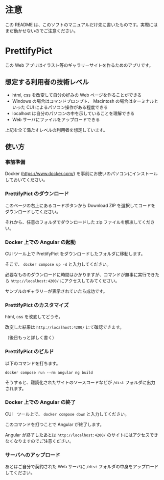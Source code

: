 # 注意

この README は、このソフトのマニュアルだけ先に書いたものです。実際にはまだ動かせないのでご注意ください。

# PrettifyPict

この Web アプリはイラスト等のギャラリーサイトを作るためのアプリです。

## 想定する利用者の技術レベル

- html, css を改変して自分の好みの Web ページを作ることができる
- Windows の場合はコマンドプロンプト、 Macintosh の場合はターミナルといった CUI によるパソコン操作がある程度できる
- localhost は自分のパソコンの中を示していることを理解できる
- Web サーバにファイルをアップロードできる

上記を全て満たすレベルの利用者を想定しています。

## 使い方

### 事前準備

Docker (https://www.docker.com/) を事前にお使いのパソコンにインストールしておいてください。

### PrettifyPict のダウンロード

このページの右上にあるコードボタンから Download ZIP を選択してコードをダウンロードしてください。

それから、任意のフォルダでダウンロードした zip ファイルを解凍してください。

### Docker 上での Angular の起動

CUI ツール上で PrettifyPict をダウンロードしたフォルダに移動します。

そこで、 `docker compose up -d` と入力してください。

必要なもののダウンロードに時間はかかりますが、コマンドが無事に実行できたら `http://localhost:4200/` にアクセスしてみてください。

サンプルのギャラリーが表示されていたら成功です。

### PrettifyPict のカスタマイズ

html, css を改変してどうぞ。

改変した結果は `http://localhost:4200/` にて確認できます。

（後日もっと詳しく書く）

### PrettifyPict のビルド

以下のコマンドを打ちます。

`docker compose run --rm angular ng build`

そうすると、難読化されたサイトのソースコードなどが `/dist` フォルダに出力されます。

### Docker 上での Angular の終了

CUI　ツール上で、 `docker compose down` と入力してください。

このコマンドを打つことで Angular が終了します。

Angular が終了したあとは `http://localhost:4200/` のサイトにはアクセスできなくなりますのでご注意ください。

### サーバへのアップロード

あとはご自分で契約された Web サーバに `/dist` フォルダの中身をアップロードしてください。
